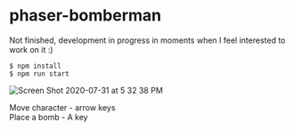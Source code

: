 # phaser-bomberman

Not finished, development in progress in moments when I feel interested to work on it :)

```
$ npm install
$ npm run start
```

![Screen Shot 2020-07-31 at 5 32 38 PM](https://user-images.githubusercontent.com/109203/89026987-dce59080-d353-11ea-8ca5-9e92926ae623.png)


Move character - arrow keys  
Place a bomb - A key

